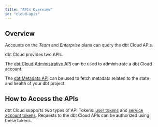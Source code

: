 ```yaml
---
title: "APIs Overview"
id: "cloud-apis"
---
```


## Overview

Accounts on the _Team_ and _Enterprise_ plans can query the dbt Cloud APIs.

dbt Cloud provides two APIs.

The [dbt Cloud Administrative API](/docs/dbt-cloud/dbt-cloud-api/admin-cloud-api) can be used to administrate a dbt Cloud account.

The [dbt Metadata API](/dbt-cloud/dbt-cloud-api/metadata/metadata-overview) can be used to fetch metadata related to the state and health of your dbt project.

## How to Access the APIs

dbt Cloud supports two types of API Tokens: [user tokens](/dbt-cloud/dbt-cloud-api/user-tokens) and [service account tokens](/dbt-cloud/dbt-cloud-api/service-tokens). Requests to the dbt Cloud APIs can be authorized using these tokens.
